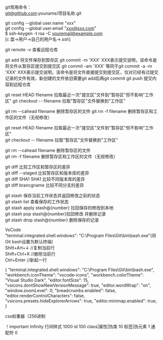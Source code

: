git常用命令：</br>
git@github.com:youname/项目名称.git

git config --global user.name "xxx"</br>
git config --global user.email "xxx@xxx.com"</br>
$ ssh-keygen -t rsa -C youremail@example.com</br>
[c 盘->用户->自己的用户名->.ssh]

git remote -v 查看远程仓库

git add 将文件保存到暂存区
git commit -m 'XXX' XXX表示提交说明，该命令是将文件从暂存区提交到提交区
git commit -am 'XXX' 等同于git commit -a -m 'XXX'  XXX表示提交说明，该命令是将文件直接提交到提交区，仅对已经有过提交记录的文件有效，新创建的文件依旧需要git add后再git commit
git push 提交内容到远程仓库

git reset HEAD filename 拉取最近一次"提交区"文件到"暂存区"但不影响"工作区"
git checkout -- filename 拉取"暂存区"文件替换到"工作区"

git rm --cahead filename 删除暂存区的文件
git rm -f filename 删除暂存区和工作区的文件（无视修改）

git reset HEAD filename 拉取最近一次"提交区"文件到"暂存区"但不影响"工作区"</br>
git checkout -- filename 拉取"暂存区"文件替换到"工作区"

git rm --cahead filename 删除暂存区的文件</br>
git rm -f filename 删除暂存区和工作区的文件（无视修改）

git diff 比较工作区和暂存区的差异</br>
git diff --staged 比较暂存区和版本库的差异</br>
git diff SHA1 SHA1 比较不同版本库的差异</br>
git diff brancgname 比较不同分支的差异

git stash 保存当前工作状态并返回修改之前的状态</br>
git stash list 查看保存的工作状态</br>
git stash apply stash@{number} 拉回保存的修改到本地</br>
git stash pop stash@{number}拉回修改 并删除记录</br>
git stash drop stash@{number} 删除保存的记录

VsCode</br>
"terminal.integrated.shell.windows": "C:\\Program Files\\Git\\bin\\bash.exe"(将Git bash设置为默认终端)</br>
Shitt+Art+↓ //复制当前行</br>
Shift+Ctrl+K //删除当前行</br>
Ctrl+Enter //新起一行</br>

{
    "terminal.integrated.shell.windows": "C:\\Program Files\\Git\\bin\\bash.exe",
    "workbench.iconTheme": "vscode-icons",
    "workbench.colorTheme": "Visual Studio Dark",
    "editor.fontSize": 15,
    "vsicons.dontShowNewVersionMessage": true,
    "editor.wordWrap": "on",
    "window.zoomLevel": 0,
    "breadcrumbs.enabled": false,
    "editor.renderControlCharacters": false,
    "vsicons.presets.hideExplorerArrows": true,
    "editor.minimap.enabled": true,
}

css权重器（256进制

！important         Infinity
行间样式            1000
id                   100
class|属性|伪类       10
标签|伪元素            1
通配符                 0